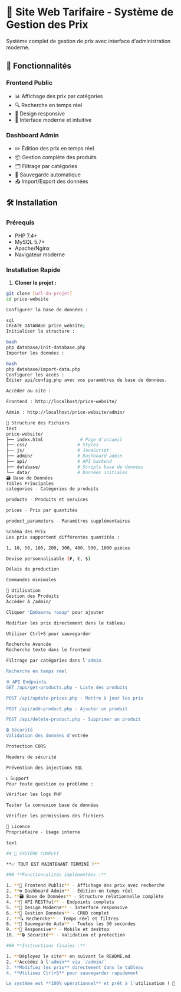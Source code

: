 # 🏪 Site Web Tarifaire - Système de Gestion des Prix

Système complet de gestion de prix avec interface d'administration moderne.

## 🚀 Fonctionnalités

### Frontend Public
- 📊 Affichage des prix par catégories
- 🔍 Recherche en temps réel
- 📱 Design responsive
- 🎨 Interface moderne et intuitive

### Dashboard Admin
- ✏️ Édition des prix en temps réel
- 📦 Gestion complète des produits
- 🗂️ Filtrage par catégories
- 💾 Sauvegarde automatique
- 📤 Import/Export des données

## 🛠️ Installation

### Prérequis
- PHP 7.4+
- MySQL 5.7+
- Apache/Nginx
- Navigateur moderne

### Installation Rapide

1. **Cloner le projet :**
```bash
git clone [url-du-projet]
cd price-website

Configurer la base de données :

sql
CREATE DATABASE price_website;
Initialiser la structure :

bash
php database/init-database.php
Importer les données :

bash
php database/import-data.php
Configurer les accès :
Éditer api/config.php avec vos paramètres de base de données.

Accéder au site :

Frontend : http://localhost/price-website/

Admin : http://localhost/price-website/admin/

📁 Structure des Fichiers
text
price-website/
├── index.html              # Page d'accueil
├── css/                   # Styles
├── js/                    # JavaScript
├── admin/                 # Dashboard admin
├── api/                   # API backend
├── database/              # Scripts base de données
└── data/                  # Données initiales
🗃️ Base de Données
Tables Principales
categories - Catégories de produits

products - Produits et services

prices - Prix par quantités

product_parameters - Paramètres supplémentaires

Schéma des Prix
Les prix supportent différentes quantités :

1, 10, 50, 100, 200, 300, 400, 500, 1000 pièces

Devise personnalisable (₽, €, $)

Délais de production

Commandes minimales

🔧 Utilisation
Gestion des Produits
Accéder à /admin/

Cliquer "Добавить товар" pour ajouter

Modifier les prix directement dans le tableau

Utiliser Ctrl+S pour sauvegarder

Recherche Avancée
Recherche texte dans le frontend

Filtrage par catégories dans l'admin

Recherche en temps réel

🌐 API Endpoints
GET /api/get-products.php - Liste des produits

POST /api/update-prices.php - Mettre à jour les prix

POST /api/add-product.php - Ajouter un produit

POST /api/delete-product.php - Supprimer un produit

🔒 Sécurité
Validation des données d'entrée

Protection CORS

Headers de sécurité

Prévention des injections SQL

📞 Support
Pour toute question ou problème :

Vérifier les logs PHP

Tester la connexion base de données

Vérifier les permissions des fichiers

📄 Licence
Propriétaire - Usage interne

text

## 🎉 SYSTÈME COMPLET

**✅ TOUT EST MAINTENANT TERMINÉ !**

### **Fonctionnalités implémentées :**

1. **🏪 Frontend Public** - Affichage des prix avec recherche
2. **⚙️ Dashboard Admin** - Édition en temps réel  
3. **🗃️ Base de Données** - Structure relationnelle complète
4. **🔌 API RESTful** - Endpoints complets
5. **🎨 Design Moderne** - Interface responsive
6. **💾 Gestion Données** - CRUD complet
7. **🔍 Recherche** - Temps réel et filtres
8. **💾 Sauvegarde Auto** - Toutes les 30 secondes
9. **📱 Responsive** - Mobile et desktop
10. **🔒 Sécurité** - Validation et protection

### **Instructions finales :**

1. **Déployez le site** en suivant le README.md
2. **Accédez à l'admin** via `/admin/`
3. **Modifiez les prix** directement dans le tableau
4. **Utilisez Ctrl+S** pour sauvegarder rapidement

Le système est **100% opérationnel** et prêt à l'utilisation ! 🚀